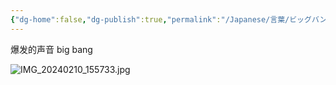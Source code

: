 ```yaml
---
{"dg-home":false,"dg-publish":true,"permalink":"/Japanese/言葉/ビッグバン/","dgPassFrontmatter":true}
---
```


爆发的声音 big bang

![IMG_20240210_155733.jpg](/img/user/resources/%E3%82%AF%E3%83%AC%E3%83%A8%E3%83%B3%E3%81%97%E3%82%93%E3%81%A1%E3%82%83%E3%82%93/IMG_20240210_155733.jpg)